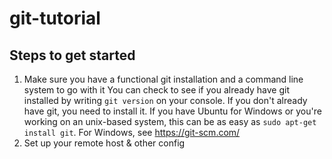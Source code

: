 # git-tutorial

## Steps to get started
1. Make sure you have a functional git installation and a command line system to go with it
You can check to see if you already have git installed by writing `git version` on your console. If you don't already have git, you need to install it. If you have Ubuntu for Windows or you're working on an unix-based system, this can be as easy as 
`sudo apt-get install git`. For Windows, see https://git-scm.com/
2. Set up your remote host & other config
